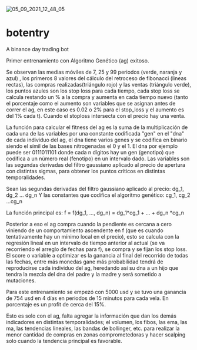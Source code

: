 ![05_09_2021_12_48_05](https://user-images.githubusercontent.com/17793570/117582247-bb75ba00-b0c6-11eb-9969-0a81d75fa032.png)
# botentry
A binance day trading bot

Primer entrenamiento con Algoritmo Genético (ag) exitoso.

Se observan las medias móviles de 7, 25 y 99 periodos (verde, naranja y azul) , los primeros 8 valores del cálculo del retroceso de fibonacci (lineas rectas), las compras realizadas(triángulo rojo) y las ventas (triángulo verde), los puntos azules son los stop loss para cada tiempo, cada stop loss se calcula restando un % a la compra y aumenta en cada tiempo nuevo (tanto el porcentaje como el aumento son variables que se asignan antes de correr el ag, en este caso es 0.02 o 2% para el stop_loss y el aumento es del 1% cada t). Cuando el stoploss intersecta con el precio hay una venta.

La función para calcular el fitness del ag es la suma de la multiplicación de cada una de las variables por una constante codificada "gen" en el "dna" de cada individuo del ag, el dna tiene varios genes y se codifica en binario siendo el símil de las bases nitrogenadas el 0 y el 1. El dna por ejemplo puede ser 0111011101 donde cada n dígitos hay un gen (genotipo) que codifica a un número real (fenotipo) en un intervalo dado. Las variables son las segundas derivadas del filtro gaussiano aplicado al precio de apertura con distintas sigmas, para obtener los puntos críticos en distintas temporalidades. 

Sean las segundas derivadas del filtro gaussiano aplicado al precio: dg_1, dg_2 ... dg_n
Y las constantes que codifica el algoritmo genético: cg_1, cg_2 ...cg_n

La función principal es: f = f(dg_1, ..., dg_n) = dg_1*cg_1 + ... + dg_n *cg_n

Posterior a eso el ag compra cuando la pendiente es cercana a cero viniendo de un comportamiento ascendente en f (que es cuando tentativamente hay un mínimo local en el precio), esto se calcula con la regresión lineal en un intervalo de tiempo anterior al actual (se va recorriendo el arreglo de fechas para f), se compra y se fijan los stop loss. El score o variable a optimizar es la ganancia al final del recorrido de todas las fechas, entre más monedas gane más probabilidad tendrá de reproducirse cada individuo del ag, heredando así su dna a un hijo que tendra la mezcla del dna del padre y la madre y será sometido a mutaciones.

Para este entrenamiento se empezó con 5000 usd y se tuvo una ganancia de 754 usd en 4 días en periodos de 15 minutos para cada vela. En porcentaje es un profit de cerca del 15%.

Esto es solo con el ag, falta agregar la información que dan los demás indicadores en distintas temporalidades; el volumen, los fibos, las ema, las ma, las tendencias lineales, las bandas de bollinger, etc. para realizar la menor cantidad de compras en zonas comprometedoras y hacer scalping solo cuando la tendencia principal es favorable.
